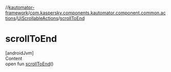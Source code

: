 //[kautomator-framework](../../index.md)/[com.kaspersky.components.kautomator.component.common.actions](../index.md)/[UiScrollableActions](index.md)/[scrollToEnd](scroll-to-end.md)



# scrollToEnd  
[androidJvm]  
Content  
open fun [scrollToEnd](scroll-to-end.md)()  



